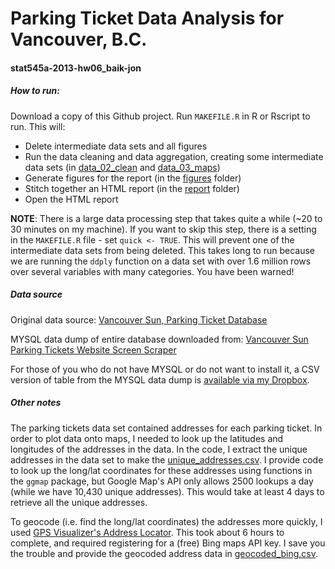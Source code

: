 Parking Ticket Data Analysis for Vancouver, B.C.
===========================

#### stat545a-2013-hw06_baik-jon


##### How to run:

Download a copy of this Github project.
Run `MAKEFILE.R` in R or Rscript to run. This will:
 * Delete intermediate data sets and all figures
 * Run the data cleaning and data aggregation, creating some intermediate data sets (in [data_02_clean](data_02_clean/) and [data_03_maps](data_03_maps))
 * Generate figures for the report (in the [figures](figures/) folder)
 * Stitch together an HTML report (in the [report](report/) folder)
 * Open the HTML report

**NOTE**: There is a large data processing step that takes quite a while (~20 to 30 minutes on my machine). 
If you want to skip this step, there is a setting in the `MAKEFILE.R` file - set `quick <- TRUE`. 
This will prevent one of the intermediate data sets from being deleted. This takes long to run because we 
are running the `ddply` function on a data set with over 1.6 million rows over several variables with many categories. You have been warned!

##### Data source

Original data source: [Vancouver Sun, Parking Ticket Database](http://www.vancouversun.com/parking/basic-search.html)

MYSQL data dump of entire database downloaded from: [Vancouver Sun Parking Tickets Website Screen Scraper](http://www.davidgrant.ca/vancouver_sun_parking_tickets_website_screen_scraper)

For those of you who do not have MYSQL or do not want to install it, a CSV version of table from the MYSQL data dump is [available via my Dropbox](https://dl.dropboxusercontent.com/u/14072013/stat545a-hw06_largeFiles/parkingtickets.csv).

##### Other notes

The parking tickets data set contained addresses for each parking ticket. In order to plot data onto maps,
I needed to look up the latitudes and longitudes of the addresses in the data. In the code, I extract the
unique addresses in the data set to make the [unique_addresses.csv](data_03_maps/unique_addresses.csv).
I provide code to look up the long/lat coordinates for these addresses using functions in the `ggmap` package,
but Google Map's API only allows 2500 lookups a day (while we have 10,430 unique addresses). This would take at 
least 4 days to retrieve all the unique addresses.

To geocode (i.e. find the long/lat coordinates) the addresses more quickly, I used 
[GPS Visualizer's Address Locator](http://www.gpsvisualizer.com/geocoder/).
This took about 6 hours to complete, and required registering for a (free) Bing maps API key.
I save you the trouble and provide the geocoded address data in [geocoded_bing.csv](data_03_maps/geocoded_bing.csv).
